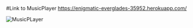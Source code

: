 #Link to MusicPlayer https://enigmatic-everglades-35952.herokuapp.com/

![MusicPLayer](http://res.cloudinary.com/jlaja/image/upload/v1535816057/MusicPlayer.jpg)
